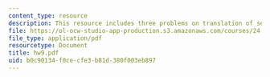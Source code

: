 ```yaml
---
content_type: resource
description: This resource includes three problems on translation of sentences.
file: https://ol-ocw-studio-app-production.s3.amazonaws.com/courses/24-241-logic-i-fall-2005/b0c90134f0cecfe3b81d380f003eb897_hw9.pdf
file_type: application/pdf
resourcetype: Document
title: hw9.pdf
uid: b0c90134-f0ce-cfe3-b81d-380f003eb897
---
```

